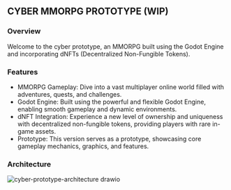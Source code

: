 ## CYBER MMORPG PROTOTYPE (WIP)

### Overview
Welcome to the cyber prototype, an MMORPG built using the Godot Engine and incorporating dNFTs (Decentralized Non-Fungible Tokens).

### Features
- MMORPG Gameplay: Dive into a vast multiplayer online world filled with adventures, quests, and challenges.
- Godot Engine: Built using the powerful and flexible Godot Engine, enabling smooth gameplay and dynamic environments.
- dNFT Integration: Experience a new level of ownership and uniqueness with decentralized non-fungible tokens, providing players with rare in-game assets.
- Prototype: This version serves as a prototype, showcasing core gameplay mechanics, graphics, and features.

### Architecture

![cyber-prototype-architecture drawio](https://github.com/Slifes/cyber-prototype/assets/4016924/2f0a6c60-a04e-4e37-9793-e6825e2028ca)
